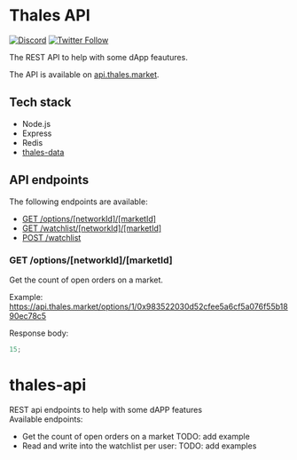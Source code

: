 # Thales API

[![Discord](https://img.shields.io/discord/816415414404907089.svg?color=768AD4&label=discord&logo=https%3A%2F%2Fdiscordapp.com%2Fassets%2F8c9701b98ad4372b58f13fd9f65f966e.svg)](https://discord.com/invite/cFGv5zyVEj)
[![Twitter Follow](https://img.shields.io/twitter/follow/thalesmarket.svg?label=thalesmarket&style=social)](https://twitter.com/thalesmarket)

The REST API to help with some dApp feautures.

The API is available on [api.thales.market](https://api.thales.market).

## Tech stack

-   Node.js
-   Express
-   Redis
-   [thales-data](https://github.com/thales-markets/thales-data)

## API endpoints

The following endpoints are available:

-   [GET /options/[networkId]/[marketId]](#get-optionsnetworkidmarketid)
-   [GET /watchlist/[networkId]/[marketId]](#)
-   [POST /watchlist](#)

### GET /options/[networkId]/[marketId]

Get the count of open orders on a market.

Example: https://api.thales.market/options/1/0x983522030d52cfee5a6cf5a076f55b1890ec78c5

Response body:

```javascript
15;
```

# thales-api

REST api endpoints to help with some dAPP features  
Available endpoints:

-   Get the count of open orders on a market TODO: add example
-   Read and write into the watchlist per user: TODO: add examples
